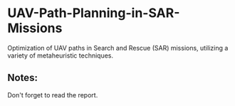 # UAV-Path-Planning-in-SAR-Missions
Optimization of UAV paths in Search and Rescue (SAR) missions, utilizing a variety of metaheuristic techniques.

## Notes:
Don't forget to read the report.
